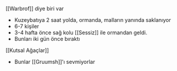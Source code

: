 [[Warbrof]] diye biri var  
- Kuzeybatıya 2 saat yolda, ormanda, malların yanında saklanıyor  
- 6-7 kişiler  
- 3-4 hafta önce sağ kolu [[Sessiz]] ile ormandan geldi.  
- Bunları iki gün önce bıraktı  
  
[[Kutsal Ağaçlar]]  
- Bunlar [[Gruumsh]]'ı sevmiyorlar